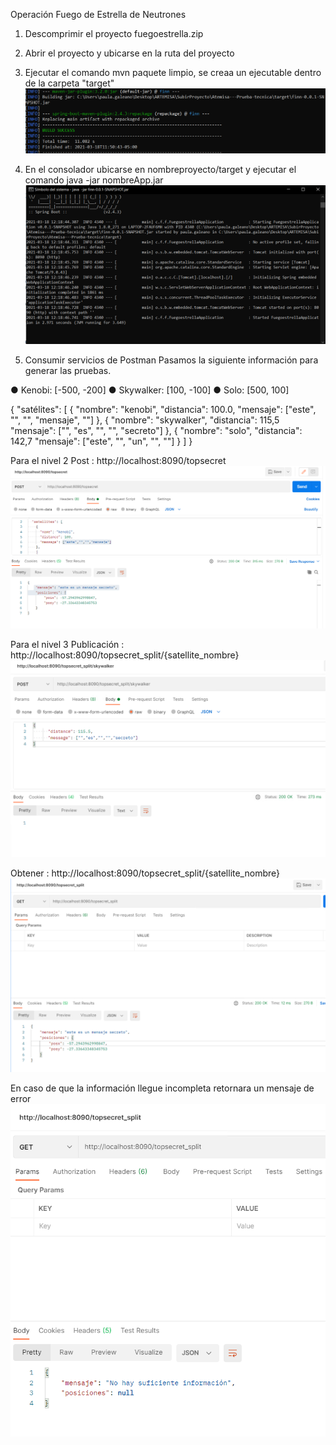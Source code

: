 Operación Fuego de Estrella de Neutrones

1. Descomprimir el proyecto fuegoestrella.zip

2. Abrir el proyecto y ubicarse en la ruta del proyecto 

3. Ejecutar el comando mvn paquete limpio, se creaa un ejecutable dentro de la carpeta "target" 
![Con titulo](fotosPruebaTecnica/generarJar.PNG)

4. En el consolador ubicarse en nombreproyecto/target y ejecutar el comando java -jar nombreApp.jar
![Con titulo](fotosPruebaTecnica/jarApp.PNG)

5. Consumir servicios de Postman
Pasamos la siguiente información para generar las pruebas. 

● Kenobi: [-500, -200] 
● Skywalker: [100, -100] 
● Solo: [500, 100]

{ 
"satélites": [ 
    { 
 "nombre": "kenobi", 
 "distancia": 100.0, 
 "mensaje": ["este", "", "", "mensaje", ""] 
    }, 
    { 
 "nombre": "skywalker", 
 "distancia": 115,5 
 "mensaje": ["", "es", "", "", "secreto"] 
    }, 
    { 
 "nombre": "solo", 
 "distancia": 142,7 
 "mensaje": ["este", "", "un", "", ""] 
    } 
  ] 
} 

Para el nivel 2 
Post : http://localhost:8090/topsecret
![Con titulo](fotosPruebaTecnica/post_topsecret.PNG) 

Para el nivel 3 
Publicación : http://localhost:8090/topsecret_split/{satellite_nombre} 
![Con titulo](fotosPruebaTecnica/post_topsecretnombre.PNG) 

Obtener : http://localhost:8090/topsecret_split/{satellite_nombre} 
![Con titulo](fotosPruebaTecnica/gettopsecretnombre.PNG) 


En caso de que la información llegue incompleta retornara un mensaje de error
![Con titulo](fotosPruebaTecnica/errorGettopsecretnombre.PNG) 


